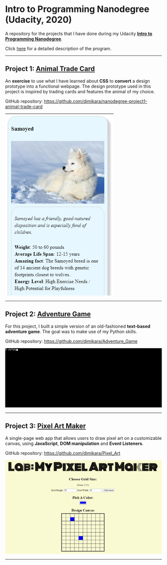 # **Intro to Programming Nanodegree (Udacity, 2020)**

A repository for the projects that I have done during my Udacity <a href="https://confirm.udacity.com/AQRHZWAD" target="_blank">**Intro to Programming Nanodegree**</a>.

Click <a href="syllabus-nd000-default-en-us.pdf" target="_blank">here</a> for a detailed description of the program.
___

## **Project 1:** <a href="https://codepen.io/dimitraK/full/rprEzy/" target="_blank">**Animal Trade Card**</a>

An **exercise** to use what I have learned about **CSS** to **convert** a design prototype into a functional webpage. The design prototype used in this project is inspired by trading cards and features the animal of my choice.

GitHub repository: <a href="https://github.com/dimikara/nanodegree-project1-animal-trade-card" target="_blank">https://github.com/dimikara/nanodegree-project1-animal-trade-card</a>

![Screenshot1](./img/AnimalCardScreenshot.PNG "Sceenshot of part of the Animal Card")

___

## **Project 2:** <a href="https://github.com/dimikara/Adventure_Game" target="_blank">**Adventure Game**</a>

For this project, I built a simple version of an old-fashioned **text-based adventure game**. The goal was to make use of my Python skills.

GitHub repository: <a href="https://github.com/dimikara/Adventure_Game" target="_blank">https://github.com/dimikara/Adventure_Game</a>

![Screenshot2](./img/Adventure_Game.gif "The introductory text")

___

## **Project 3:** <a href="https://dimikara.github.io/Pixel_Art/" target="_blank">**Pixel Art Maker**</a>

A single-page web app that allows users to draw pixel art on a customizable canvas, using **JavaScript**, **DOM manipulation** and **Event Listeners**.

GitHub repository: <a href="https://github.com/dimikara/Pixel_Art" target="_blank">https://github.com/dimikara/Pixel_Art</a>

![Screenshot4](./img/Pixel_Art_Maker_screenshot.PNG "A screenshot of Pixel Art Maker")

___


